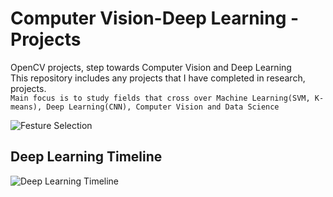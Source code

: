 # Computer Vision-Deep Learning - Projects
OpenCV projects, step towards Computer Vision and Deep Learning <br>
This repository includes any projects that I have completed in research, projects. <br>
`Main focus is to study fields that cross over Machine Learning(SVM, K-means), Deep Learning(CNN), Computer Vision and Data Science`

![Festure Selection](https://github.com/MvMukesh/Computer-Vision-Deep-Learning-Projects/blob/main/all%20images/Feature%20Selection.png)

## Deep Learning Timeline
![Deep Learning Timeline](https://github.com/MvMukesh/Computer-Vision-Deep-Learning-Projects/blob/main/all%20images/dl%20timeline.png)
